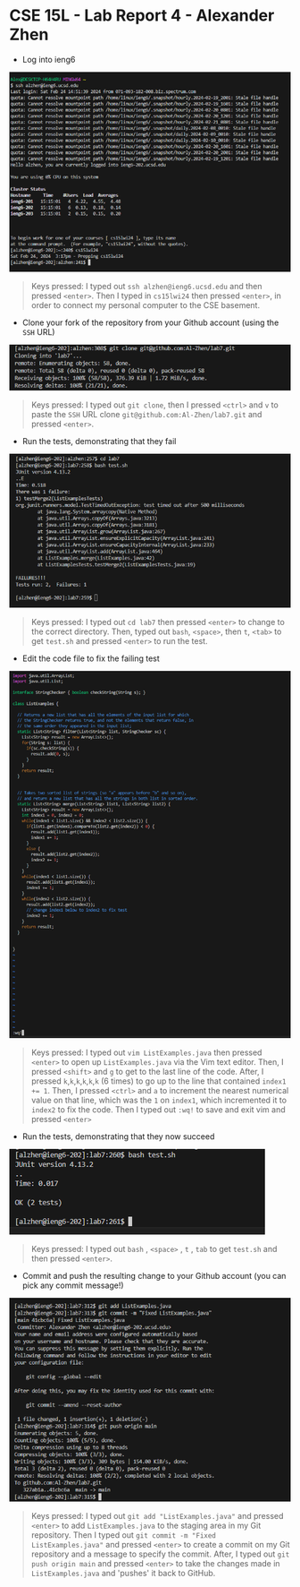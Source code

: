 # CSE 15L - Lab Report 4 - Alexander Zhen

* Log into ieng6

![image](3.PNG)

> Keys pressed: I typed out `ssh alzhen@ieng6.ucsd.edu` and then pressed `<enter>`. Then I typed in `cs15lwi24` then pressed `<enter>`, in order to connect my personal computer to the CSE basement.


* Clone your fork of the repository from your Github account (using the `SSH` URL)

![Image](33.PNG)

> Keys pressed: I typed out `git clone`, then I pressed `<ctrl>` and `v` to paste the `SSH` URL clone `git@github.com:Al-Zhen/lab7.git` and pressed `<enter>`.


* Run the tests, demonstrating that they fail

![Image](5.PNG)

> Keys pressed: I typed out `cd lab7` then pressed `<enter>` to change to the correct directory. Then, typed out `bash`, `<space>`, then `t`, `<tab>` to get `test.sh` and pressed `<enter>` to run the test. 

* Edit the code file to fix the failing test

![Image](7.PNG)

> Keys pressed: I typed out `vim ListExamples.java` then pressed `<enter>` to open up `ListExamples.java` via the Vim text editor. Then, I pressed `<shift>` and `g` to get to the last line of the code. After, I pressed `k`,`k`,`k`,`k`,`k`,`k` (6 times) to go up to the line that contained `index1 += 1`. Then, I pressed `<ctrl>` and `a` to increment the nearest numerical value on that line, which was the `1` on `index1`, which incremented it to `index2` to fix the code. Then I typed out `:wq!` to save and exit vim and pressed `<enter>`

* Run the tests, demonstrating that they now succeed

![Image](8.PNG)

> Keys pressed: I typed out `bash` , `<space>` , `t` , `tab` to get `test.sh` and then pressed `<enter>`.

* Commit and push the resulting change to your Github account (you can pick any commit message!)

![Image](9.PNG)

> Keys pressed: I typed out `git add "ListExamples.java"` and pressed `<enter>` to add `ListExamples.java` to the staging area in my Git repository. Then I typed out `git commit -m "Fixed ListExamples.java"` and pressed `<enter>` to create a commit on my Git repository and a message to specify the commit. After, I typed out `git push origin main` and pressed `<enter>` to take the changes made in `ListExamples.java` and 'pushes' it back to GitHub. 
